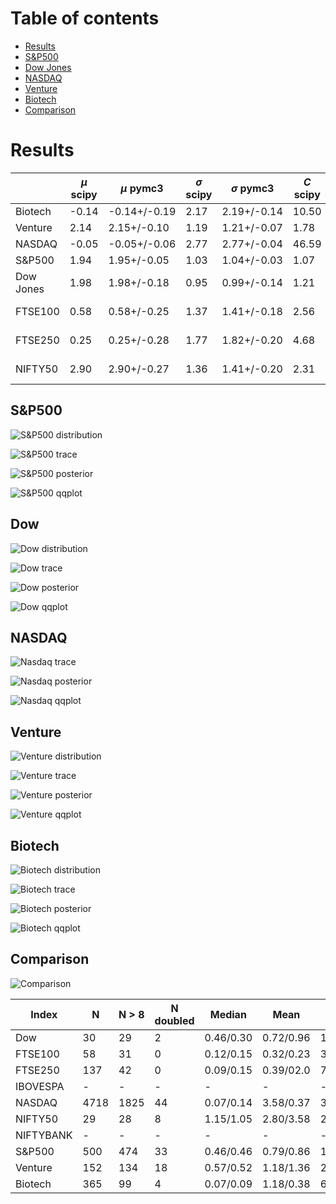 
Table of contents
=================
- [Results](#custom-detection)
- [S&P500](#sp500)
- [Dow Jones](#dow)
- [NASDAQ](#nasdaq)
- [Venture](#venture)
- [Biotech](#biotech)
- [Comparison](#comparison)

<a name="results"></a>
# Results

|           |$\mu$ scipy |   $\mu$ pymc3     |  $\sigma$ scipy  |   $\sigma$ pymc3    |   $C$ scipy     |   $C$ pymc3      |  best distribution | sum square_error |
| ------------- | ------------- | ------------- | ------------- | ------------- | ------------- |------------- |------------- |------------- |
| Biotech   | -0.14   | -0.14+/-0.19   |   2.17        |  2.19+/-0.14     |   10.50       | 11.50+/-4.00   |      lognorm       |    0.011887     |
| Venture   |  2.14   |  2.15+/-0.10   |   1.19        |  1.21+/-0.07     |    1.78       |  1.82+/-0.22   |      lognorm       |    0.005744     |     
| NASDAQ    | -0.05   | -0.05+/-0.06   |   2.77        |  2.77+/-0.04     |   46.59       | 47.16+/-5.80   |      lognorm       |    0.005792     |
| S&P500    |  1.94   |  1.95+/-0.05   |   1.03        |  1.04+/-0.03     |    1.07       |  1.39+/-0.07   |      lognorm       |    0.002876     |
| Dow Jones |  1.98   |  1.98+/-0.18   |   0.95        |  0.99+/-0.14     |    1.21       |  1.32+/-0.33   |       cauchy (lognorm)      |    0.156360 (0.196270)    |
| FTSE100   |  0.58   |  0.58+/-0.25   |   1.37        |  1.41+/-0.18     |    2.56       |  2.68+/-0.99   |       expon  (lognorm)       |    0.694053 (0.706687)     |
| FTSE250   |  0.25   |  0.25+/-0.28   |   1.77        |  1.82+/-0.20     |    4.68       |  5.66+/-3.15   |       exponpow (lognorm)    |    0.425529 (0.527496)    |
| NIFTY50   |  2.90   |  2.90+/-0.27   |   1.36        |  1.41+/-0.20     |    2.31       |  2.71+/-1.16   |       expon (lognorm)       |    0.101994 (0.102374)     |

<a name="sp500"></a>
## S&P500

![S&P500 distribution](media/distribution_sp500_200bins_7years.png)

![S&P500 trace](media/pymc3_trace_sp500.png)

![S&P500 posterior](media/pymc3_posterior_sp500.png)

![S&P500 qqplot](media/qqplot_sp500.png)

<a name="dow"></a>
## Dow

![Dow distribution](media/distribution_dow_200bins_7years.png)

![Dow trace](media/pymc3_trace_dow.png)

![Dow posterior](media/pymc3_posterior_dow.png)

![Dow qqplot](media/qqplot_dow.png)

<a name="nasdaq"></a>
## NASDAQ

![Nasdaq trace](media/pymc3_trace_nasdaq.png)

![Nasdaq posterior](media/pymc3_posterior_nasdaq.png)

![Nasdaq qqplot](media/qqplot_nasdaq.png)

<a name="venture"></a>
## Venture

![Venture distribution](media/distribution_venture_200bins_7years.png)

![Venture trace](media/pymc3_trace_venture.png)

![Venture posterior](media/pymc3_posterior_venture.png)

![Venture qqplot](media/qqplot_venture.png)

<a name="biotech"></a>
## Biotech

![Biotech distribution](media/distribution_biotech_200bins_7years.png)

![Biotech trace](media/pymc3_trace_biotech.png)

![Biotech posterior](media/pymc3_posterior_biotech.png)

![Biotech qqplot](media/qqplot_biotech.png)

<a name="comparison"></a>
## Comparison

![Comparison](media/distribution_comparison.png)

|     Index     | N | N > 8 | N doubled |Median | Mean | Std  | C |
| ------------- | ------------- | ------------- | ------------- | ------------- | ------------- |------------- |------------- |
| Dow           |  30 |  29 | 2  | 0.46/0.30  | 0.72/0.96  | 1.20/2.14   |  1.22 | 
| FTSE100       |  58 |  31 | 0  | 0.12/0.15  | 0.32/0.23  | 3.64/0.33   |  2.56 |
| FTSE250       | 137 |  42 | 0  | 0.09/0.15  | 0.39/02.0  | 7.54/0.23   |  4.09 |
| IBOVESPA      | -   | -   | -  | -          |  -         | -           |  -    |  
| NASDAQ        |4718 |1825 |44  | 0.07/0.14  | 3.58/0.37  | 338.83/1.08 | 48.93 |
| NIFTY50       |  29 |  28 | 8  | 1.15/1.05  | 2.80/3.58  |  2.90/8.69  |  2.21 |
| NIFTYBANK     |  -  |  -  | -  | -          | -          | -           |  -    |
| S&P500        | 500 | 474 | 33 | 0.46/0.46  | 0.79/0.86  | 1.46/1.76   |  1.40 |
| Venture       | 152 | 134 | 18 | 0.57/0.52  | 1.18/1.36  | 2.13/2.95   |  1.80 |
| Biotech       | 365 |  99 |  4 | 0.07/0.09  | 1.18/0.38  | 60.84/0.79  | 15.80 |
